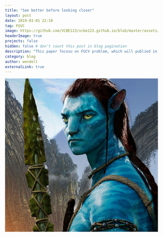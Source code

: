 ```yaml
---
title: "See better before looking closer"
layout: post
date: 2019-03-01 22:10
tag: FGVC
image: https://github.com/VCBE123/vcbe123.github.io/blob/master/assets/images/avatar.png
headerImage: true
projects: false
hidden: false # don't count this post in blog pagination
description: "This paper focosu on FGCV problem, which will publied in CVPR2019"
category: blog
author: wendell
externalLink: true
---
```

![Screenshot](https://github.com/VCBE123/vcbe123.github.io/blob/master/assets/images/avatar.png?raw=true)

